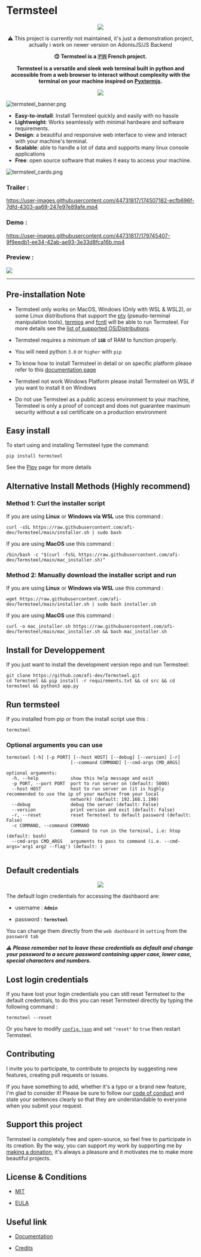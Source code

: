 # Termsteel


<p align="center"><img src="https://raw.githubusercontent.com/afi-dev/Termsteel/main/.github/assets/termsteel_logo.png" style="max-width: 100%;"></p>

<p align="center">⚠️ This project is currently not maintained, it's just a demonstration project, actually i work on newer version on AdonisJS/JS Backend</h1>
<br>
<p align="center"><b>🙃 Termsteel is a 🇫🇷 French project. </b></p>

<p align="center"><strong>Termsteel is a versatile and sleek web terminal built in python and accessible from a web browser to interact without complexity with the terminal on your machine inspired on <a href="https://github.com/cs01/pyxtermjs">Pyxtermjs</a>.</strong></p>

<p align="center"><a href="https://github.com/afi-dev/Termsteel/blob/main/OS_SUPPORT.md"><img src="https://i.imgur.com/XBceujJ.png" style="max-width: 100%;"></a></p>

![termsteel_banner.png](https://raw.githubusercontent.com/afi-dev/Termsteel/main/.github/assets/termsteel_banner.png)

- **Easy-to-install**: Install Termsteel quickly and easily with no hassle
- **Lightweight**: Works seamlessly with minimal hardware and software requirements.
- **Design**: a beautiful and responsive web interface to view and interact with your machine's terminal.
- **Scalable**: able to handle a lot of data and supports many linux console applications
- **Free**: open source software that makes it easy to access your machine.

![termsteel_cards.png](https://raw.githubusercontent.com/afi-dev/Termsteel/main/.github/assets/termsteel_cards.png)

### Trailer : 

https://user-images.githubusercontent.com/44731817/174507182-ecfb696f-7dfd-4303-aa69-247e97e89afe.mp4

### Demo : 

https://user-images.githubusercontent.com/44731817/179745407-9f9eedb1-ee34-42ab-ae93-3e33d8fca16b.mp4

### Preview :

<img src="https://i.imgur.com/zT2nJOI.gif">

-----

## Pre-installation Note

- Termsteel only works on MacOS, Windows (Only with WSL & WSL2), or some Linux distributions that support the [pty](https://docs.python.org/3/library/pty.html) (pseudo-terminal manipulation tools), [termios](https://docs.python.org/3/library/termios.html) and [fcntl](http://manpages.ubuntu.com/manpages/bionic/man2/fcntl.2.html) will be able to run Termsteel. For more details see the [list of supported OS/Distributions](https://github.com/afi-dev/Termsteel/blob/main/OS_SUPPORT.md).

- Termsteel requires a minimum of **`1GB`** of RAM to function properly.

- You will need python `3.0` or `higher` with `pip`

- To know how to install Termsteel in detail or on specific platform please refer to this [documentation page](https://github.com/afi-dev/Termsteel/wiki/Install-Termsteel)

- Termsteel not work Windows Platform please install Termsteel on WSL if you want to install it on Windows

- Do not use Termsteel as a public access environment to your machine, Termsteel is only a proof of concept and does not guarantee maximum security without a ssl certificate on a production environment

## Easy install 

To start using and installing Termsteel type the command:

```
pip install termsteel
```
See the [Pipy](https://pypi.org/project/termsteel/) page for more details

## Alternative Install Methods (Highly recommend)

### Method 1: Curl the installer script

If you are using **Linux** or **Windows via WSL** use this command :
```
curl -sSL https://raw.githubusercontent.com/afi-dev/Termsteel/main/installer.sh | sudo bash
```

If you are using **MacOS** use this command :
```
/bin/bash -c "$(curl -fsSL https://raw.githubusercontent.com/afi-dev/Termsteel/main/mac_installer.sh)"
```

### Method 2: Manually download the installer script and run

If you are using **Linux** or **Windows via WSL** use this command :
```
wget https://raw.githubusercontent.com/afi-dev/Termsteel/main/installer.sh | sudo bash installer.sh
```

If you are using **MacOS** use this command :
```
curl -o mac_installer.sh https://raw.githubusercontent.com/afi-dev/Termsteel/main/mac_installer.sh && bash mac_installer.sh
```

## Install for Developpement
If you just want to install the development version repo and run Termsteel:

```
git clone https://github.com/afi-dev/Termsteel.git
cd Termsteel && pip install -r requirements.txt && cd src && cd termsteel && python3 app.py
```

## Run termsteel

If you installed from pip or from the install script use this :
```
termsteel
```

### Optional arguments you can use
```
termsteel [-h] [-p PORT] [--host HOST] [--debug] [--version] [-r]
                        [--command COMMAND] [--cmd-args CMD_ARGS]

optional arguments:
  -h, --help            show this help message and exit
  -p PORT, --port PORT  port to run server on (default: 5000)
  --host HOST           host to run server on (it is highly recommended to use the ip of your machine from your local
                        network) (default: 192.168.1.190)
  --debug               debug the server (default: False)
  --version             print version and exit (default: False)
  -r, --reset           reset Termsteel to default password (default: False)
  -c COMMAND, --command COMMAND
                        Command to run in the terminal, i.e: htop (default: bash)
  --cmd-args CMD_ARGS   arguments to pass to command (i.e. --cmd-args='arg1 arg2 --flag') (default: )
  
```

## Default credentials

<p align="center"><img src="https://i.imgur.com/zs3tXc2.png" style="max-width: 100%;"></p>

The default login credentials for accessing the dashbaord are:

- username : **`Admin`**

- password : **`Termsteel`**

You can change them directly from the `web dashboard` in `setting` from the `password tab`

***⚠️ Please remember not to leave these credentials as default and change your password to a secure password containing upper case, lower case, special characters and numbers.***

## Lost login credentials

If you have lost your login credentials you can still reset Termsteel to the default credentials, to do this you can reset Termsteel directly by typing the following command : 

```
termsteel --reset
``` 

Or you have to modify [`config.json`](https://github.com/afi-dev/Termsteel/blob/main/src/termsteel/config.json) and set `"reset"` to `true` then restart Termsteel.

## Contributing

I invite you to participate, to contribute to projects by suggesting new features, creating pull requests or issues.

If you have something to add, whether it's a typo or a brand new feature, I'm glad to consider it! Please be sure to follow our [code of conduct](https://github.com/afi-dev/Termsteel/blob/main/CODE_OF_CONDUCT.md) and state your sentences clearly so that they are understandable to everyone when you submit your request.

## Support this project

Termsteel is completely free and open-source, so feel free to participate in its creation. By the way, you can support my work by supporting me by [making a donation](https://ko-fi.com/afidev), it's always a pleasure and it motivates me to make more beautiful projects. 

## License & Conditions

- [MIT](https://github.com/afi-dev/Termsteel/blob/main/LICENSE)

- [EULA](https://github.com/afi-dev/Termsteel/blob/main/EULA)

## Useful link

- [Documentation](https://github.com/afi-dev/Termsteel/wiki)

- [Credits](https://github.com/afi-dev/Termsteel/blob/main/CREDITS.md)
